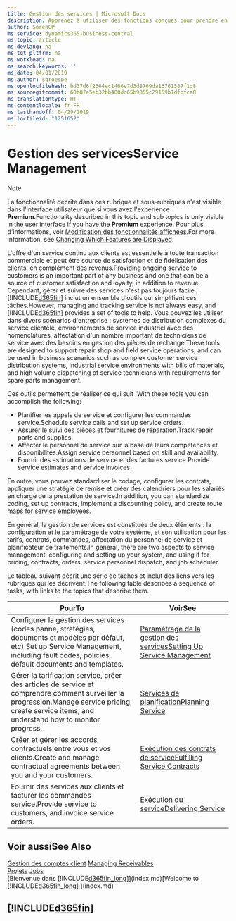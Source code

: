 ```yaml
---
title: Gestion des services | Microsoft Docs
description: Apprenez à utiliser des fonctions conçues pour prendre en charge les opérations de l'atelier de réparation et du service clientèle.
author: SorenGP
ms.service: dynamics365-business-central
ms.topic: article
ms.devlang: na
ms.tgt_pltfrm: na
ms.workload: na
ms.search.keywords: ''
ms.date: 04/01/2019
ms.author: sgroespe
ms.openlocfilehash: bd37d6f2364ec1466e7d3d8769da13761587f1d8
ms.sourcegitcommit: 60b87e5eb32bb408dd65b9855c29159b1dfbfca8
ms.translationtype: HT
ms.contentlocale: fr-FR
ms.lasthandoff: 04/29/2019
ms.locfileid: "1251652"
---
```

# <a name="service-management"></a><span data-ttu-id="de273-103">Gestion des services</span><span class="sxs-lookup"><span data-stu-id="de273-103">Service Management</span></span>
> [!NOTE]
> <span data-ttu-id="de273-104">La fonctionnalité décrite dans ces rubrique et sous-rubriques n'est visible dans l'interface utilisateur que si vous avez l'expérience **Premium**.</span><span class="sxs-lookup"><span data-stu-id="de273-104">Functionality described in this topic and sub topics is only visible in the user interface if you have the **Premium** experience.</span></span> <span data-ttu-id="de273-105">Pour plus d'informations, voir [Modification des fonctionnalités affichées](ui-experiences.md).</span><span class="sxs-lookup"><span data-stu-id="de273-105">For more information, see [Changing Which Features are Displayed](ui-experiences.md).</span></span>

<span data-ttu-id="de273-106">L'offre d'un service continu aux clients est essentielle à toute transaction commerciale et peut être source de satisfaction et de fidélisation des clients, en complément des revenus.</span><span class="sxs-lookup"><span data-stu-id="de273-106">Providing ongoing service to customers is an important part of any business and one that can be a source of customer satisfaction and loyalty, in addition to revenue.</span></span> <span data-ttu-id="de273-107">Cependant, gérer et suivre des services n'est pas toujours facile ; [!INCLUDE[d365fin](includes/d365fin_md.md)] inclut un ensemble d'outils qui simplifient ces tâches.</span><span class="sxs-lookup"><span data-stu-id="de273-107">However, managing and tracking service is not always easy, and [!INCLUDE[d365fin](includes/d365fin_md.md)] provides a set of tools to help.</span></span> <span data-ttu-id="de273-108">Vous pouvez les utiliser dans divers scénarios d'entreprise : systèmes de distribution complexes du service clientèle, environnements de service industriel avec des nomenclatures, affectation d'un nombre important de techniciens de service avec des besoins en gestion des pièces de rechange.</span><span class="sxs-lookup"><span data-stu-id="de273-108">These tools are designed to support repair shop and field service operations, and can be used in business scenarios such as complex customer service distribution systems, industrial service environments with bills of materials, and high volume dispatching of service technicians with requirements for spare parts management.</span></span>  

 <span data-ttu-id="de273-109">Ces outils permettent de réaliser ce qui suit :</span><span class="sxs-lookup"><span data-stu-id="de273-109">With these tools you can accomplish the following:</span></span>  

* <span data-ttu-id="de273-110">Planifier les appels de service et configurer les commandes service.</span><span class="sxs-lookup"><span data-stu-id="de273-110">Schedule service calls and set up service orders.</span></span>  
* <span data-ttu-id="de273-111">Assurer le suivi des pièces et fournitures de réparation.</span><span class="sxs-lookup"><span data-stu-id="de273-111">Track repair parts and supplies.</span></span>  
* <span data-ttu-id="de273-112">Affecter le personnel de service sur la base de leurs compétences et disponibilités.</span><span class="sxs-lookup"><span data-stu-id="de273-112">Assign service personnel based on skill and availability.</span></span>  
* <span data-ttu-id="de273-113">Fournir des estimations de service et des factures service.</span><span class="sxs-lookup"><span data-stu-id="de273-113">Provide service estimates and service invoices.</span></span>  

<span data-ttu-id="de273-114">En outre, vous pouvez standardiser le codage, configurer les contrats, appliquer une stratégie de remise et créer des calendriers pour les salariés en charge de la prestation de service.</span><span class="sxs-lookup"><span data-stu-id="de273-114">In addition, you can standardize coding, set up contracts, implement a discounting policy, and create route maps for service employees.</span></span>  

<span data-ttu-id="de273-115">En général, la gestion de services est constituée de deux éléments : la configuration et le paramétrage de votre système, et son utilisation pour les tarifs, contrats, commandes, affectation du personnel de service et planificateur de traitements.</span><span class="sxs-lookup"><span data-stu-id="de273-115">In general, there are two aspects to service management: configuring and setting up your system, and using it for pricing, contracts, orders, service personnel dispatch, and job scheduler.</span></span>  

<span data-ttu-id="de273-116">Le tableau suivant décrit une série de tâches et inclut des liens vers les rubriques qui les décrivent.</span><span class="sxs-lookup"><span data-stu-id="de273-116">The following table describes a sequence of tasks, with links to the topics that describe them.</span></span>   

|<span data-ttu-id="de273-117">**Pour**</span><span class="sxs-lookup"><span data-stu-id="de273-117">**To**</span></span>|<span data-ttu-id="de273-118">**Voir**</span><span class="sxs-lookup"><span data-stu-id="de273-118">**See**</span></span>|  
|------------|-------------|  
|<span data-ttu-id="de273-119">Configurer la gestion des services (codes panne, stratégies, documents et modèles par défaut, etc).</span><span class="sxs-lookup"><span data-stu-id="de273-119">Set up Service Management, including fault codes, policies, default documents and templates.</span></span>|[<span data-ttu-id="de273-120">Paramétrage de la gestion des services</span><span class="sxs-lookup"><span data-stu-id="de273-120">Setting Up Service Management</span></span>](service-setup-service.md)|  
|<span data-ttu-id="de273-121">Gérer la tarification service, créer des articles de service et comprendre comment surveiller la progression.</span><span class="sxs-lookup"><span data-stu-id="de273-121">Manage service pricing, create service items, and understand how to monitor progress.</span></span>|[<span data-ttu-id="de273-122">Services de planification</span><span class="sxs-lookup"><span data-stu-id="de273-122">Planning Service</span></span>](service-plan-service.md)|  
|<span data-ttu-id="de273-123">Créer et gérer les accords contractuels entre vous et vos clients.</span><span class="sxs-lookup"><span data-stu-id="de273-123">Create and manage contractual agreements between you and your customers.</span></span>|[<span data-ttu-id="de273-124">Exécution des contrats de service</span><span class="sxs-lookup"><span data-stu-id="de273-124">Fulfilling Service Contracts</span></span>](service-fulfill-service-contracts.md)|  
|<span data-ttu-id="de273-125">Fournir des services aux clients et facturer les commandes service.</span><span class="sxs-lookup"><span data-stu-id="de273-125">Provide service to customers, and invoice service orders.</span></span>|[<span data-ttu-id="de273-126">Exécution du service</span><span class="sxs-lookup"><span data-stu-id="de273-126">Delivering Service</span></span>](service-deliver-service.md)|  

## <a name="see-also"></a><span data-ttu-id="de273-127">Voir aussi</span><span class="sxs-lookup"><span data-stu-id="de273-127">See Also</span></span>  
<span data-ttu-id="de273-128">[Gestion des comptes client](receivables-manage-receivables.md) </span><span class="sxs-lookup"><span data-stu-id="de273-128">[Managing Receivables](receivables-manage-receivables.md) </span></span>  
<span data-ttu-id="de273-129">[Projets](projects-how-create-jobs.md) </span><span class="sxs-lookup"><span data-stu-id="de273-129">[Jobs](projects-how-create-jobs.md) </span></span>  
<span data-ttu-id="de273-130">[Bienvenue dans [!INCLUDE[d365fin_long](includes/d365fin_long_md.md)]](index.md)</span><span class="sxs-lookup"><span data-stu-id="de273-130">[Welcome to [!INCLUDE[d365fin_long](includes/d365fin_long_md.md)] ](index.md)</span></span>

## [!INCLUDE[d365fin](includes/free_trial_md.md)]  
